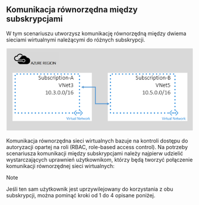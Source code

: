 ## <a name="peering-across-subscriptions"></a>Komunikacja równorzędna między subskrypcjami
W tym scenariuszu utworzysz komunikację równorzędną między dwiema sieciami wirtualnymi należącymi do różnych subskrypcji.

![scenariusz komunikacji między subskrypcjami](./media/virtual-networks-create-vnetpeering-scenario-crosssub-include/figure01.PNG)

Komunikacja równorzędna sieci wirtualnych bazuje na kontroli dostępu do autoryzacji opartej na roli (RBAC, role-based access control). Na potrzeby scenariusza komunikacji między subskrypcjami należy najpierw udzielić wystarczających uprawnień użytkownikom, którzy będą tworzyć połączenie komunikacji równorzędnej sieci wirtualnych:

> [!NOTE]
> Jeśli ten sam użytkownik jest uprzywilejowany do korzystania z obu subskrypcji, można pominąć kroki od 1 do 4 opisane poniżej.
> 
> 



<!--HONumber=Nov16_HO2-->


